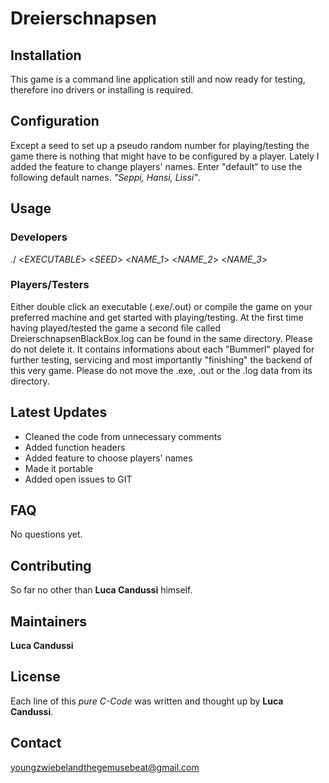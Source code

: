 # Dreierschnapsen

## Installation

This game is a command line application still and now ready for testing, 
therefore ino drivers or installing is required.

## Configuration

Except a seed to set up a pseudo random number for playing/testing the game 
there is nothing that might have to be configured by a player.
Lately I added the feature to change players' names. Enter "default" to use
the following default names. _"Seppi, Hansi, Lissi"_.

## Usage

### Developers

./ <_EXECUTABLE_> <_SEED_> <_NAME_1_> <_NAME_2_> <_NAME_3_>

### Players/Testers

Either double click an executable (.exe/.out) or compile the game on your
preferred machine and get started with playing/testing. At the first time 
having played/tested the game a second file called 
DreierschnapsenBlackBox.log can be found in the same directory. 
Please do not delete it. It contains informations about each "Bummerl" played
for further testing, servicing and most importantly "finishing" the backend of 
this very game.
Please do not move the .exe, .out or the .log data from its directory.

## Latest Updates

* Cleaned the code from unnecessary comments
* Added function headers
* Added feature to choose players' names
* Made it portable
* Added open issues to GIT

## FAQ

No questions yet.

## Contributing

So far no other than __Luca Candussi__ himself.

## Maintainers

__Luca Candussi__

## License

Each line of this _pure C-Code_ was written and thought up by __Luca Candussi__.

## Contact

youngzwiebelandthegemusebeat@gmail.com
